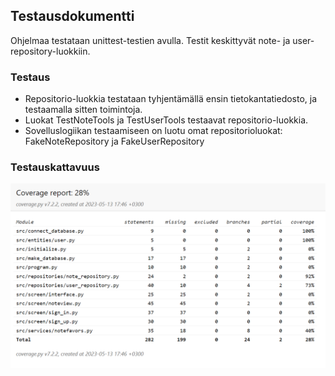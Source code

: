 
## Testausdokumentti

Ohjelmaa testataan unittest-testien avulla. Testit keskittyvät note- ja user-repository-luokkiin.

### Testaus

- Repositorio-luokkia testataan tyhjentämällä ensin tietokantatiedosto, ja testaamalla sitten toimintoja.
- Luokat TestNoteTools ja TestUserTools testaavat repositorio-luokkia.
- Sovelluslogiikan testaamiseen on luotu omat repositorioluokat: FakeNoteRepository ja FakeUserRepository

### Testauskattavuus

<img src="coverage.png"
	alt="Coverage" />

